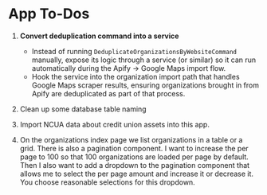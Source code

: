 # App To-Dos

1. **Convert deduplication command into a service**

    - Instead of running `DeduplicateOrganizationsByWebsiteCommand` manually, expose its logic through a service (or similar) so it can run automatically during the Apify → Google Maps import flow.
    - Hook the service into the organization import path that handles Google Maps scraper results, ensuring organizations brought in from Apify are deduplicated as part of that process.

2. Clean up some database table naming

3. Import NCUA data about credit union assets into this app.

4. On the organizations index page we list organizations in a table or a grid. There is also a pagination component. I want to increase the per page to 100 so that 100 organizations are loaded per page by default. Then I also want to add a dropdown to the pagination component that allows me to select the per page amount and increase it or decrease it. You choose reasonable selections for this dropdown.

